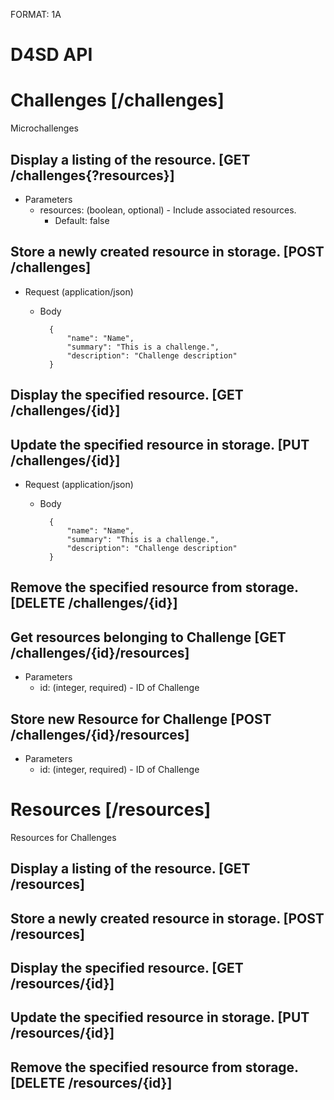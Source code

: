 FORMAT: 1A

# D4SD API

# Challenges [/challenges]
Microchallenges

## Display a listing of the resource. [GET /challenges{?resources}]


+ Parameters
    + resources: (boolean, optional) - Include associated resources.
        + Default: false

## Store a newly created resource in storage. [POST /challenges]


+ Request (application/json)
    + Body

            {
                "name": "Name",
                "summary": "This is a challenge.",
                "description": "Challenge description"
            }

## Display the specified resource. [GET /challenges/{id}]


## Update the specified resource in storage. [PUT /challenges/{id}]


+ Request (application/json)
    + Body

            {
                "name": "Name",
                "summary": "This is a challenge.",
                "description": "Challenge description"
            }

## Remove the specified resource from storage. [DELETE /challenges/{id}]


## Get resources belonging to Challenge [GET /challenges/{id}/resources]


+ Parameters
    + id: (integer, required) - ID of Challenge

## Store new Resource for Challenge [POST /challenges/{id}/resources]


+ Parameters
    + id: (integer, required) - ID of Challenge

# Resources [/resources]
Resources for Challenges

## Display a listing of the resource. [GET /resources]


## Store a newly created resource in storage. [POST /resources]


## Display the specified resource. [GET /resources/{id}]


## Update the specified resource in storage. [PUT /resources/{id}]


## Remove the specified resource from storage. [DELETE /resources/{id}]